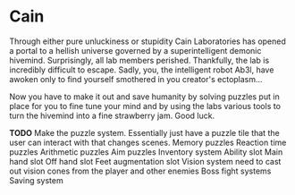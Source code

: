 # Cain

Through either pure unluckiness or stupidity Cain Laboratories has opened a portal to a hellish universe governed by a superintelligent demonic hivemind. Surprisingly, all lab members perished. Thankfully, the lab is incredibly difficult to escape. Sadly, you, the intelligent robot Ab3l, have awoken only to find yourself smothered in you creator's ectoplasm...

Now you have to make it out and save humanity by solving puzzles put in place for you to fine tune your mind and by using the labs various tools to turn the hivemind into a fine strawberry jam. Good luck.


**TODO**
Make the puzzle system. Essentially just have a puzzle tile that the user can interact with that changes scenes.
  Memory puzzles
  Reaction time puzzles
  Arithmetic puzzles
  Aim puzzles
Inventory system
  Ability slot
  Main hand slot
  Off hand slot
  Feet augmentation slot
Vision system
  need to cast out vision cones from the player and other enemies
Boss fight systems
Saving system
